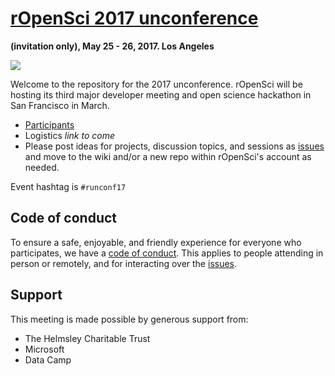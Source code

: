 # [rOpenSci 2017 unconference](http://unconf17.ropensci.org/)
__(invitation only), May 25 - 26, 2017. Los Angeles__

![](http://i.imgur.com/TTnpSYS.png)

Welcome to the repository for the 2017 unconference.  rOpenSci will be hosting its third major developer meeting and open science hackathon in San Francisco in March.

* [Participants](http://unconf17.ropensci.org/#participants)  
* Logistics *link to come*  
* Please post ideas for projects, discussion topics, and sessions as [issues](https://github.com/ropensci/unconf17/issues/) and move to the wiki and/or a new repo within rOpenSci's account as needed.

Event hashtag is `#runconf17`

## Code of conduct

To ensure a safe, enjoyable, and friendly experience for everyone who participates, we have a [code of conduct](http://unconf17.ropensci.org/coc).  This applies to people attending in person or remotely, and for interacting over the [issues](https://github.com/ropensci/unconf17/issues/).

## Support  
This meeting is made possible by generous support from:

- The Helmsley Charitable Trust
- Microsoft
- Data Camp

